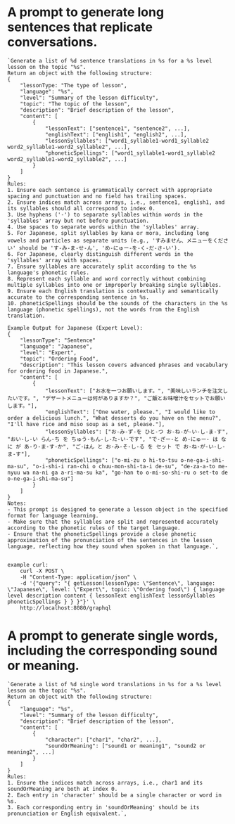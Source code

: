 # A prompt to generate long sentences that replicate conversations.

	`Generate a list of %d sentence translations in %s for a %s level lesson on the topic "%s". 
	Return an object with the following structure:
	{
		"lessonType: "The type of lesson",
		"language": "%s",
		"level": "Summary of the lesson difficulty",
		"topic": "The topic of the lesson",
		"description": "Brief description of the lesson",
		"content": [
			{
				"lessonText": ["sentence1", "sentence2", ...],
				"englishText": ["english1", "english2", ...],
				"lessonSyllables": ["word1_syllable1-word1_syllable2 word2_syllable1-word2_syllable2", ...],
				"phoneticSpellings": ["word1_syllable1-word1_syllable2 word2_syllable1-word2_syllable2", ...]
			}
		]
	}
	Rules:
	1. Ensure each sentence is grammatically correct with appropriate spacing and punctuation and no field has trailing spaces.
	2. Ensure indices match across arrays, i.e., sentence1, english1, and its syllables should all correspond to index 0.
	3. Use hyphens ('-') to separate syllables within words in the 'syllables' array but not before punctuation.
	4. Use spaces to separate words within the 'syllables' array.
	5. For Japanese, split syllables by kana or mora, including long vowels and particles as separate units (e.g., 'すみません、メニューをください' should be 'す-み-ま-せ-ん', 'め-にゅー-を-く-だ-さ-い').
	6. For Japanese, clearly distinguish different words in the 'syllables' array with spaces.
	7. Ensure syllables are accurately split according to the %s language's phonetic rules.
	8. Represent each syllable and word correctly without combining multiple syllables into one or improperly breaking single syllables.
	9. Ensure each English translation is contextually and semantically accurate to the corresponding sentence in %s.
	10. phoneticSpellings should be the sounds of the characters in the %s language (phonetic spellings), not the words from the English translation.

	Example Output for Japanese (Expert Level):
	{
		"lessonType": "Sentence"
		"language": "Japanese",
		"level": "Expert",
		"topic": "Ordering Food",
		"description": "This lesson covers advanced phrases and vocabulary for ordering food in Japanese.",
		"content": [
			{
				"lessonText": ["お水を一つお願いします。", "美味しいランチを注文したいです。", "デザートメニューは何がありますか？", "ご飯とお味噌汁をセットでお願いします。"],
				"englishText": ["One water, please.", "I would like to order a delicious lunch.", "What desserts do you have on the menu?", "I'll have rice and miso soup as a set, please."],
				"lessonSyllables": ["お-み-ず-を ひと-つ お-ね-が-い-し-ま-す", "おい-し-い らん-ち を ちゅう-もん-し-た-い-です", "で-ざー-と め-にゅー- は なに が あ-り-ま-す-か", "ご-はん と お-み-そ-し-る を セット で お-ね-が-い-し-ま-す"],
				"phoneticSpellings": ["o-mi-zu o hi-to-tsu o-ne-ga-i-shi-ma-su", "o-i-shi-i ran-chi o chuu-mon-shi-ta-i de-su", "de-za-a-to me-nyuu wa na-ni ga a-ri-ma-su ka", "go-han to o-mi-so-shi-ru o set-to de o-ne-ga-i-shi-ma-su"]
			}
		]
	}
	Notes:
	- This prompt is designed to generate a lesson object in the specified format for language learning.
	- Make sure that the syllables are split and represented accurately according to the phonetic rules of the target language.
	- Ensure that the phoneticSpellings provide a close phonetic approximation of the pronunciation of the sentences in the lesson language, reflecting how they sound when spoken in that language.`,


	example curl: 
		curl -X POST \
		-H "Content-Type: application/json" \
		-d '{"query": "{ getLesson(lessonType: \"Sentence\", language: \"Japanese\", level: \"Expert\", topic: \"Ordering food\") { language level description content { lessonText englishText lessonSyllables phoneticSpellings } } }"}' \
		http://localhost:8080/graphql



# A prompt to generate single words, including the corresponding sound or meaning.

	`Generate a list of %d single word translations in %s for a %s level lesson on the topic "%s". 
	Return an object with the following structure:
	{
		"language": "%s",
		"level": "Summary of the lesson difficulty",
		"description": "Brief description of the lesson",
		"content": [
			{
				"character": ["char1", "char2", ...],
				"soundOrMeaning": ["sound1 or meaning1", "sound2 or meaning2", ...]
			}
		]
	}
	Rules:
	1. Ensure the indices match across arrays, i.e., char1 and its soundOrMeaning are both at index 0.
	2. Each entry in 'character' should be a single character or word in %s.
	3. Each corresponding entry in 'soundOrMeaning' should be its pronunciation or English equivalent.`,
